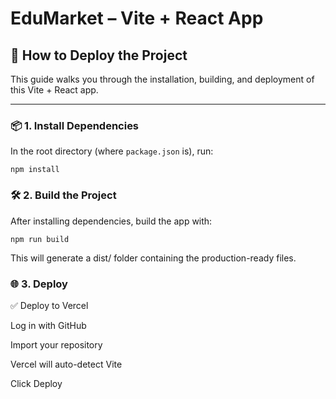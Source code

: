 # EduMarket – Vite + React App

## 🚀 How to Deploy the Project

This guide walks you through the installation, building, and deployment of this Vite + React app.

---

### 📦 1. Install Dependencies

In the root directory (where `package.json` is), run:

```
npm install
```

### 🛠️ 2. Build the Project

After installing dependencies, build the app with:

```
npm run build
```

This will generate a dist/ folder containing the production-ready files.

### 🌐 3. Deploy

✅ Deploy to Vercel


Log in with GitHub

Import your repository

Vercel will auto-detect Vite

Click Deploy

